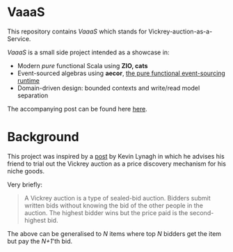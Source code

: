 # VaaaS

This repository contains _VaaaS_ which stands for Vickrey-auction-as-a-Service.

_VaaaS_ is a small side project intended as a showcase in:

- Modern _pure_ functional Scala using **ZIO, cats**
- Event-sourced algebras using **aecor**, [the pure functional event-sourcing runtime](https://github.com/notxcain/aecor)
- Domain-driven design: bounded contexts and write/read model separation

The accompanying post can be found here [here](https://pucilowski.com/posts/vaaas/).

# Background

This project was inspired by a [post](https://kevinlynagh.com/notes/pricing-niche-products/) by Kevin Lynagh
in which he advises his friend to trial out the Vickrey auction as a price discovery mechanism for his niche goods.

Very briefly:
>A Vickrey auction is a type of sealed-bid auction. Bidders submit written bids without knowing the bid of the other people in the auction. The highest bidder wins but the price paid is the second-highest bid.

The above can be generalised to _N_ items where top _N_ bidders get the item but pay the _N+1_'th bid.
